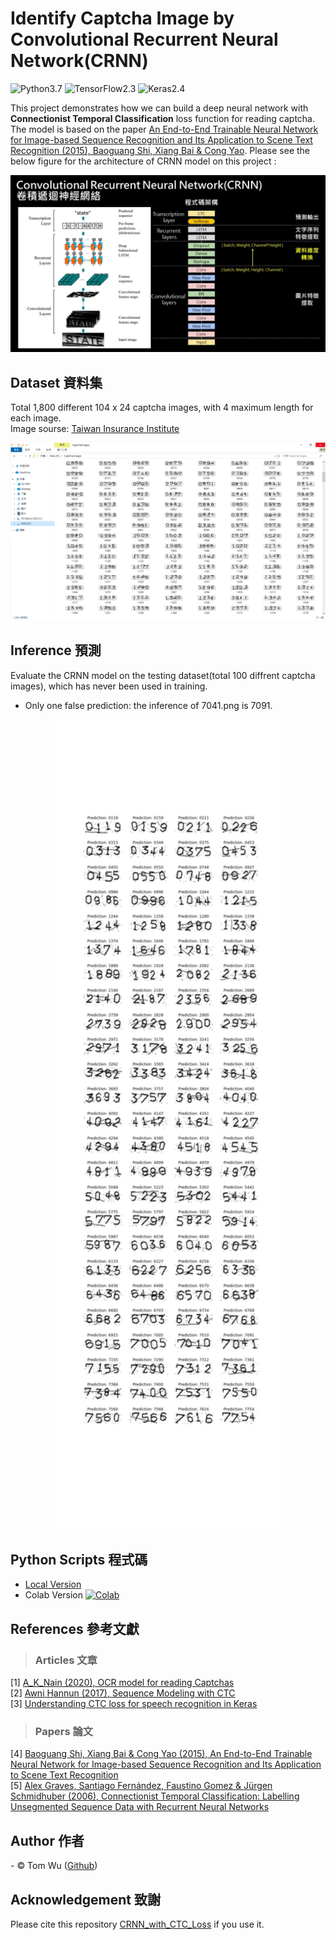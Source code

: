 # Identify Captcha Image by Convolutional Recurrent Neural Network(CRNN)

![Python3.7](https://img.shields.io/badge/Python-3.7-blue.svg) ![TensorFlow2.3](https://img.shields.io/badge/TensorFlow-2.3-yellow.svg) ![Keras2.4](https://img.shields.io/badge/Keras-2.4-red.svg)

This project demonstrates how we can build a deep neural network with **Connectionist Temporal Classification** loss function for reading captcha. The model is based on the paper [An End-to-End Trainable Neural Network for Image-based Sequence Recognition and Its Application to Scene Text Recognition (2015), Baoguang Shi, Xiang Bai & Cong Yao](http://arxiv.org/abs/1507.05717). Please see the below figure for the architecture of CRNN model on this project :
<br>

![image](./README_img/CRNN.png)

## Dataset 資料集  
Total 1,800 different 104 x 24 captcha images, with 4 maximum length for each image.   
Image sourse: [Taiwan Insurance Institute](http://insdb.tii.org.tw/pivot/ "財團法人保險事業發展中心 保險統計資料庫加值服務" )
<p align="center">
  <img src="https://github.com/YenLinWu/CRNN_with_CTC_Loss/blob/main/README_img/Dataset.png" >
</p>


## Inference 預測  
Evaluate the CRNN model on the testing dataset(total 100 diffrent captcha images), which has never been used in training. 
- Only one false prediction: the inference of 7041.png is 7091. 
<p align="center">
  <img src="https://github.com/YenLinWu/CRNN_with_CTC_Loss/blob/main/README_img/Inference.png" width="360" height="1296" >
  
## Python Scripts  程式碼    
- [Local Version](https://github.com/YenLinWu/CRNN_with_CTC_Loss/blob/main/CRNN_with_CTC.ipynb)  
- Colab Version [![Colab](https://img.shields.io/badge/Script-Google_Colab-yellow.svg)](https://colab.research.google.com/github/YenLinWu/CRNN_with_CTC_Loss/blob/main/CRNN_with_CTC_in_Colab.ipynb) 
</p>  


## References  參考文獻
> ### Articles  文章  
[1] [A_K_Nain (2020), OCR model for reading Captchas](https://keras.io/examples/vision/captcha_ocr/)  
[2] [Awni Hannun (2017), Sequence Modeling with CTC](https://distill.pub/2017/ctc/)    
[3] [Understanding CTC loss for speech recognition in Keras](https://stackoverflow.com/questions/57292896/understanding-ctc-loss-for-speech-recognition-in-keras)  
> ### Papers  論文    
[4] [Baoguang Shi, Xiang Bai & Cong Yao (2015), An End-to-End Trainable Neural Network for Image-based Sequence Recognition and Its Application to Scene Text Recognition](https://arxiv.org/abs/1507.05717 'Paper')    
[5] [Alex Graves, Santiago Fernández, Faustino Gomez & Jürgen Schmidhuber (2006), Connectionist Temporal Classification: Labelling Unsegmented Sequence Data with Recurrent Neural Networks](http://www.cs.toronto.edu/~graves/icml_2006.pdf 'Paper')    
  
  
## Author  作者    
<span> - &copy; Tom Wu (<a href="https://github.com/YenLinWu">Github</a>) </span>  
  
  
## Acknowledgement 致謝  
Please cite this repository [CRNN_with_CTC_Loss](https://github.com/YenLinWu/CRNN_with_CTC_Loss) if you use it.
